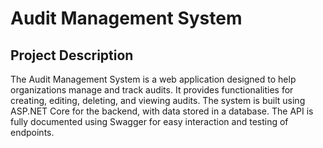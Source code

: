 # Audit Management System

## Project Description

The Audit Management System is a web application designed to help organizations manage and track audits. 
It provides functionalities for creating, editing, deleting, and viewing audits. 
The system is built using ASP.NET Core for the backend, with data stored in a database. 
The API is fully documented using Swagger for easy interaction and testing of endpoints.




 
 
